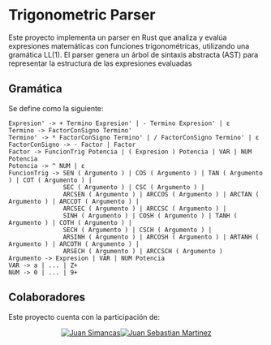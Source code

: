 # Trigonometric Parser
Este proyecto implementa un parser en Rust que analiza y evalúa expresiones matemáticas con funciones trigonométricas, utilizando una gramática LL(1). El parser genera un árbol de sintaxis abstracta (AST) para representar la estructura de las expresiones evaluadas

## Gramática
Se define como la siguiente:

```Expresion -> Termino Expresion'
Expresion' -> + Termino Expresion' | - Termino Expresion' | ε
Termino -> FactorConSigno Termino'
Termino' -> * FactorConSigno Termino' | / FactorConSigno Termino' | ε
FactorConSigno -> - Factor | Factor
Factor -> FuncionTrig Potencia | ( Expresion ) Potencia | VAR | NUM Potencia
Potencia -> ^ NUM | ε
FuncionTrig -> SEN ( Argumento ) | COS ( Argumento ) | TAN ( Argumento ) | COT ( Argumento ) |
               SEC ( Argumento ) | CSC ( Argumento ) |
               ARCSEN ( Argumento ) | ARCCOS ( Argumento ) | ARCTAN ( Argumento ) | ARCCOT ( Argumento ) |
               ARCSEC ( Argumento ) | ARCCSC ( Argumento ) |
               SINH ( Argumento ) | COSH ( Argumento ) | TANH ( Argumento ) | COTH ( Argumento ) |
               SECH ( Argumento ) | CSCH ( Argumento ) |
               ARSINH ( Argumento ) | ARCOSH ( Argumento ) | ARTANH ( Argumento ) | ARCOTH ( Argumento ) |
               ARSECH ( Argumento ) | ARCCSCH ( Argumento )
Argumento -> Expresion | VAR | NUM Potencia
VAR -> a | ... | Z+
NUM -> 0 | ... | 9+
```

## Colaboradores
Este proyecto cuenta con la participación de:
<div style="display: flex; justify-content: center; align-items: center;">
  <a href="https://github.com/ginozza">
    <img src="https://github.com/ginozza.png" alt="Juan Simancas" />
  </a>
  <a href="https://github.com/sebastiann1212">
    <img src="https://github.com/sebastiann1212.png" alt="Juan Sebastian Martinez" />
  </a>
</div>